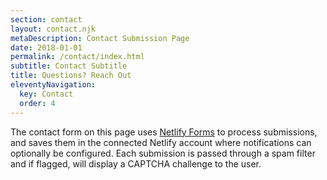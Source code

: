 ```yaml
---
section: contact
layout: contact.njk
metaDescription: Contact Submission Page
date: 2018-01-01
permalink: /contact/index.html
subtitle: Contact Subtitle
title: Questions? Reach Out
eleventyNavigation:
  key: Contact
  order: 4
---
```


The contact form on this page uses [Netlify Forms](https://www.netlify.com/docs/form-handling/) to process submissions,
and saves them in the connected Netlify account where notifications can
optionally be configured. Each submission is passed through a spam filter and
if flagged, will display a CAPTCHA challenge to the user.
